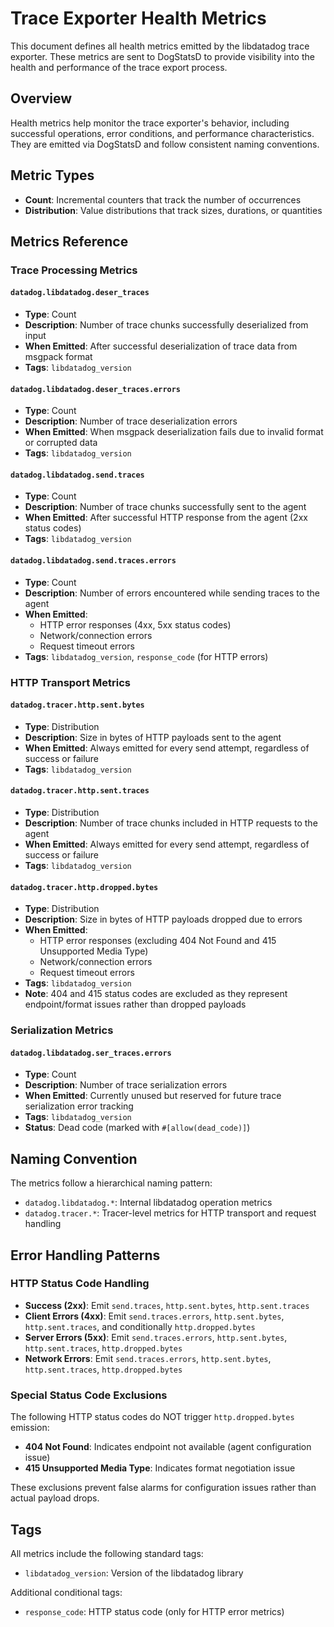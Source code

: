 # Trace Exporter Health Metrics

This document defines all health metrics emitted by the libdatadog trace exporter. These metrics are sent to DogStatsD
to provide visibility into the health and performance of the trace export process.

## Overview

Health metrics help monitor the trace exporter's behavior, including successful operations, error conditions, and
performance characteristics. They are emitted via DogStatsD and follow consistent naming conventions.

## Metric Types

- **Count**: Incremental counters that track the number of occurrences
- **Distribution**: Value distributions that track sizes, durations, or quantities

## Metrics Reference

### Trace Processing Metrics

#### `datadog.libdatadog.deser_traces`
- **Type**: Count
- **Description**: Number of trace chunks successfully deserialized from input
- **When Emitted**: After successful deserialization of trace data from msgpack format
- **Tags**: `libdatadog_version`

#### `datadog.libdatadog.deser_traces.errors`
- **Type**: Count  
- **Description**: Number of trace deserialization errors
- **When Emitted**: When msgpack deserialization fails due to invalid format or corrupted data
- **Tags**: `libdatadog_version`

#### `datadog.libdatadog.send.traces`
- **Type**: Count
- **Description**: Number of trace chunks successfully sent to the agent
- **When Emitted**: After successful HTTP response from the agent (2xx status codes)
- **Tags**: `libdatadog_version`

#### `datadog.libdatadog.send.traces.errors`
- **Type**: Count
- **Description**: Number of errors encountered while sending traces to the agent
- **When Emitted**: 
  - HTTP error responses (4xx, 5xx status codes)
  - Network/connection errors
  - Request timeout errors
- **Tags**: `libdatadog_version`, `response_code` (for HTTP errors)

### HTTP Transport Metrics

#### `datadog.tracer.http.sent.bytes`
- **Type**: Distribution
- **Description**: Size in bytes of HTTP payloads sent to the agent
- **When Emitted**: Always emitted for every send attempt, regardless of success or failure
- **Tags**: `libdatadog_version`

#### `datadog.tracer.http.sent.traces`
- **Type**: Distribution
- **Description**: Number of trace chunks included in HTTP requests to the agent
- **When Emitted**: Always emitted for every send attempt, regardless of success or failure
- **Tags**: `libdatadog_version`

#### `datadog.tracer.http.dropped.bytes`
- **Type**: Distribution
- **Description**: Size in bytes of HTTP payloads dropped due to errors
- **When Emitted**: 
  - HTTP error responses (excluding 404 Not Found and 415 Unsupported Media Type)
  - Network/connection errors
  - Request timeout errors
- **Tags**: `libdatadog_version`
- **Note**: 404 and 415 status codes are excluded as they represent endpoint/format issues rather than dropped payloads

### Serialization Metrics

#### `datadog.libdatadog.ser_traces.errors`
- **Type**: Count
- **Description**: Number of trace serialization errors
- **When Emitted**: Currently unused but reserved for future trace serialization error tracking
- **Tags**: `libdatadog_version`
- **Status**: Dead code (marked with `#[allow(dead_code)]`)

## Naming Convention

The metrics follow a hierarchical naming pattern:

- `datadog.libdatadog.*`: Internal libdatadog operation metrics
- `datadog.tracer.*`: Tracer-level metrics for HTTP transport and request handling

## Error Handling Patterns

### HTTP Status Code Handling

- **Success (2xx)**: Emit `send.traces`, `http.sent.bytes`, `http.sent.traces`
- **Client Errors (4xx)**: Emit `send.traces.errors`, `http.sent.bytes`, `http.sent.traces`, and conditionally 
  `http.dropped.bytes`
- **Server Errors (5xx)**: Emit `send.traces.errors`, `http.sent.bytes`, `http.sent.traces`, `http.dropped.bytes`
- **Network Errors**: Emit `send.traces.errors`, `http.sent.bytes`, `http.sent.traces`, `http.dropped.bytes`

### Special Status Code Exclusions

The following HTTP status codes do NOT trigger `http.dropped.bytes` emission:
- **404 Not Found**: Indicates endpoint not available (agent configuration issue)
- **415 Unsupported Media Type**: Indicates format negotiation issue

These exclusions prevent false alarms for configuration issues rather than actual payload drops.

## Tags

All metrics include the following standard tags:
- `libdatadog_version`: Version of the libdatadog library

Additional conditional tags:
- `response_code`: HTTP status code (only for HTTP error metrics)